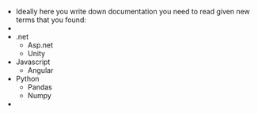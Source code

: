 - Ideally here you write down documentation you need to read given new terms that you found:
-
- .net
	- Asp.net
	- Unity
- Javascript
	- Angular
- Python
	- Pandas
	- Numpy
-